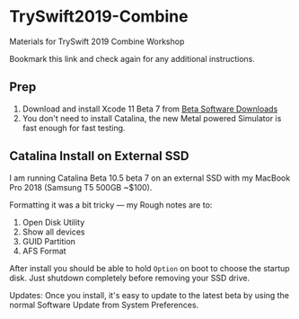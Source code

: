 # TrySwift2019-Combine
Materials for TrySwift 2019 Combine Workshop

Bookmark this link and check again for any additional instructions.


## Prep

1. Download and install Xcode 11 Beta 7 from [Beta Software Downloads](https://developer.apple.com/download/)
2. You don't need to install Catalina, the new Metal powered Simulator is fast enough for fast testing.

## Catalina Install on External SSD

I am running Catalina Beta 10.5 beta 7 on an external SSD with my MacBook Pro 2018 (Samsung T5 500GB ~$100). 

Formatting it was a bit tricky — my Rough notes are to:

1. Open Disk Utility 
1. Show all devices 
2. GUID Partition
3. AFS Format

After install you should be able to hold `Option` on boot to choose the startup disk. Just shutdown completely before removing your SSD drive. 

Updates: Once you install, it's easy to update to the latest beta by using the normal Software Update from System Preferences.
